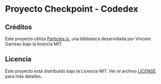 # Proyecto Checkpoint - Codedex

## Créditos
Este proyecto utiliza [Particles.js](https://github.com/VincentGarreau/particles.js), una biblioteca desarrollada por Vincent Garreau bajo la licencia MIT.

## Licencia
Este proyecto está distribuido bajo la Licencia MIT. Ver el archivo [LICENSE](./LICENSE) para más detalles.
